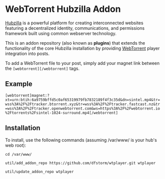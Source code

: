 # WebTorrent Hubzilla Addon

[Hubzilla](http://hubzilla.org) is a powerful platform for creating interconnected websites featuring a decentralized identity, communications, and permissions framework built using common webserver technology. 

This is an addon repository (also known as **plugins**) that extends the functionality of the core Hubzilla installation by providing [WebTorrent](https://webtorrent.io/) player integration into posts.

To add a WebTorrent file to your post, simply add your magnet link between the ``[webtorrent][/webtorrent]`` tags.

## Example

``
[webtorrent]magnet:?xt=urn:btih:6a9759bffd5c0af65319979fb7832189f4f3c35d&dn=sintel.mp4&tr=wss%3A%2F%2Ftracker.btorrent.xyz&tr=wss%3A%2F%2Ftracker.fastcast.nz&tr=wss%3A%2F%2Ftracker.openwebtorrent.com&ws=https%3A%2F%2Fwebtorrent.io%2Ftorrents%2Fsintel-1024-surround.mp4[/webtorrent]
``

## Installation


To install, use the following commands (assuming /var/www/ is your hub's web root):

`cd /var/www/`

`util/add_addon_repo https://github.com/dfstorm/wtplayer.git wtplayer`

`util/update_addon_repo wtplayer`
